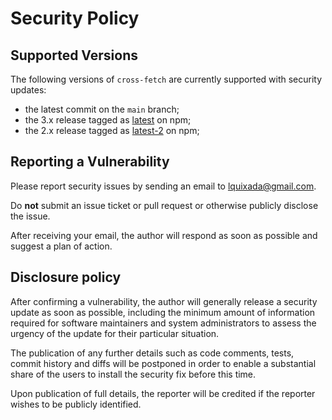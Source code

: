 # Security Policy

## Supported Versions

The following versions of `cross-fetch` are currently supported with security updates:

- the latest commit on the `main` branch;
- the 3.x release tagged as [latest](https://www.npmjs.com/package/cross-fetch/v/latest) on npm;
- the 2.x release tagged as [latest-2](https://www.npmjs.com/package/cross-fetch/v/latest-2) on npm;


## Reporting a Vulnerability

Please report security issues by sending an email to lquixada@gmail.com.

Do __not__ submit an issue ticket or pull request or otherwise publicly
disclose the issue.

After receiving your email, the author will respond as soon as possible and suggest
a plan of action.


## Disclosure policy

After confirming a vulnerability, the author will generally release a security update
as soon as possible, including the minimum amount of information required for
software maintainers and system administrators to assess the urgency of the
update for their particular situation.

The publication of any further details such as code comments,
tests, commit history and diffs will be postponed in order to enable a substantial share of the
users to install the security fix before this time.

Upon publication of full details, the reporter will be credited if the reporter wishes
to be publicly identified.
